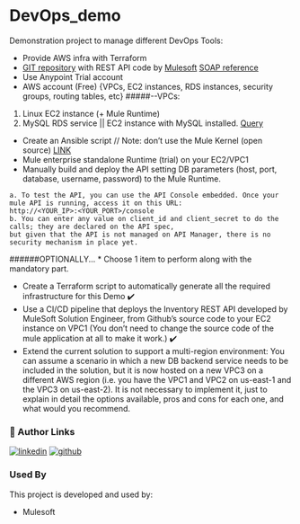 # DevOps_demo
Demonstration project to manage different DevOps Tools:

- Provide AWS infra with Terraform
- [GIT repository](https://github.com/gonzalo-camino/fssm-inventory-api) with REST API code by [Mulesoft](https://www.mulesoft.com/es/)
[SOAP reference](http://tshirts.demos.mulesoft.com/?wsdl)
- Use Anypoint Trial account
- AWS account (Free) {VPCs, EC2 instances, RDS instances, security groups, routing tables, etc}
#####--VPCs:
1. Linux EC2 instance (+ Mule Runtime)
2. MySQL RDS service || EC2 instance with MySQL installed. [Query](https://github.com/gonzalo-camino/fssm-inventory-api/blob/main/src/main/resources/db/script.sql)

- Create an Ansible script // Note: don’t use the Mule Kernel (open source)
[LINK](https://www.mulesoft.com/lp/dl/mule-esb-enterprise)
- Mule enterprise standalone Runtime (trial) on your EC2/VPC1
- Manually build and deploy the API setting DB parameters (host, port, database, username, password) to the Mule Runtime.

```http
a. To test the API, you can use the API Console embedded. Once your mule API is running, access it on this URL:
http://<YOUR_IP>:<YOUR_PORT>/console
b. You can enter any value on client_id and client_secret to do the calls; they are declared on the API spec,
but given that the API is not managed on API Manager, there is no security mechanism in place yet.
```

######OPTIONALLY... * Choose 1 item to perform along with the mandatory part.

- Create a Terraform script to automatically generate all the required infrastructure for this Demo :heavy_check_mark:
- Use a CI/CD pipeline that deploys the Inventory REST API developed by MuleSoft Solution Engineer, from Github’s source code to your EC2 instance on VPC1
 (You don’t need to change the source code of the mule application at all to make it work.) :heavy_check_mark:
- Extend the current solution to support a multi-region environment: You can assume a scenario in which a new DB backend service needs to be included in the solution,
but it is now hosted on a new VPC3 on a different AWS region (i.e. you have the VPC1 and VPC2 on us-east-1 and the VPC3 on us-east-2).
It is not necessary to implement it, just to explain in detail the options available, pros and cons for each one, and what would you recommend.

### 🔗 Author Links
[![linkedin](https://img.shields.io/badge/linkedin-0A66C2?style=for-the-badge&logo=linkedin&logoColor=white)](https://www.linkedin.com/in/natt-forclaz/)
[![github](https://img.shields.io/github/followers/in-natt?label=in-natt&style=social)](https://github.com/in-natt)

### Used By

This project is developed and used by:

- Mulesoft
